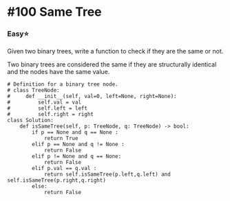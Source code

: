 # \#100 Same Tree

### Easy:star:

Given two binary trees, write a function to check if they are the same or not.

Two binary trees are considered the same if they are structurally identical and the nodes have the same value.

```text
# Definition for a binary tree node.
# class TreeNode:
#     def __init__(self, val=0, left=None, right=None):
#         self.val = val
#         self.left = left
#         self.right = right
class Solution:
    def isSameTree(self, p: TreeNode, q: TreeNode) -> bool:
        if p == None and q == None :
            return True
        elif p == None and q != None :
            return False
        elif p != None and q == None:
            return False
        elif p.val == q.val :
            return self.isSameTree(p.left,q.left) and self.isSameTree(p.right,q.right)
        else:
            return False
```

